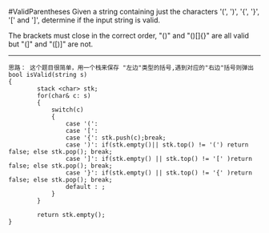 #ValidParentheses
Given a string containing just the characters '(', ')', '{', '}', '[' and ']', determine if the input string is valid.

The brackets must close in the correct order, "()" and "()[]{}" are all valid but "(]" and "([)]" are not.



---



```
思路： 这个题目很简单，用一个栈来保存 "左边"类型的括号,遇到对应的"右边"括号则弹出
bool isValid(string s)
{
        stack <char> stk;
        for(char& c: s)
        {
            switch(c)
            {
                case '(':
                case '[':
                case '{': stk.push(c);break;
                case ')': if(stk.empty()|| stk.top() != '(') return false; else stk.pop(); break;
                case ']': if(stk.empty() || stk.top() != '[' )return false; else stk.pop(); break;
                case '}': if(stk.empty() || stk.top() != '{' )return false; else stk.pop(); break;
                default : ;
            }
        }
        
        return stk.empty();
}
```